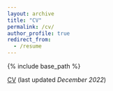 ```yaml
---
layout: archive
title: "CV"
permalink: /cv/
author_profile: true
redirect_from:
  - /resume
---
```


{% include base_path %}

[CV](https://tarunmangla.github.io/files/CV.pdf) (last updated *December 2022*)
